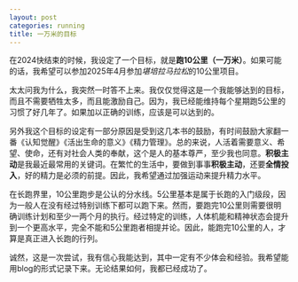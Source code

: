 ```yaml
---
layout: post
categories: running
title: 一万米的目标
---
```


在2024快结束的时候，我设定了一个目标，就是**跑10公里（一万米）**。如果可能的话，我希望可以参加2025年4月参加*堪培拉马拉松*的10公里项目。

太太问我为什么，我突然一时答不上来。我仅仅觉得这是一个我能够达到的目标，而且不需要牺牲太多，而且能激励自己。因为，我已经能维持每个星期跑5公里的习惯了好几年了。如果加以正确的训练，应该是可以达到的。

另外我这个目标的设定有一部分原因是受到这几本书的鼓励，有时间鼓励大家翻一番《认知觉醒》《活出生命的意义》《精力管理》。总的来说，人活着需要意义、希望、使命，还有对社会人类的奉献，这个是人的基本尊严，至少我也同意。**积极主动**是我最近最常用的关键词。在繁忙的生活中，要做到事事**积极主动**，还要**全情投入**，好的精力是必须的前提。因此，我希望通过加强运动来提升精力水平。

在长跑界里，10公里跑步是公认的分水线。5公里基本是属于长跑的入门级段，因为一般人在没有经过特别训练下都可以跑下来。然而，要跑完10公里则需要很明确训练计划和至少一两个月的执行。经过特定的训练，人体机能和精神状态会提升到一个更高水平，完全不能和5公里跑者相提并论。因此，能跑完10公里的人，才算是真正进入长跑的行列。

诚然，这是一次尝试，我有信心我能达到，其中一定有不少体会和经验。我希望能用blog的形式记录下来。无论结果如何，我都已经成功了。


<!--stackedit_data:
eyJoaXN0b3J5IjpbLTk1MTM4ODg3MCwtOTExNTYzMTY3LC05MT
E1NjMxNjcsMjA5MjEzMjc5MCwtMjA1MTQ4NDM1OCwtMTY2MzU5
Nzc4OCwxOTMyMTEyMjMyXX0=
-->